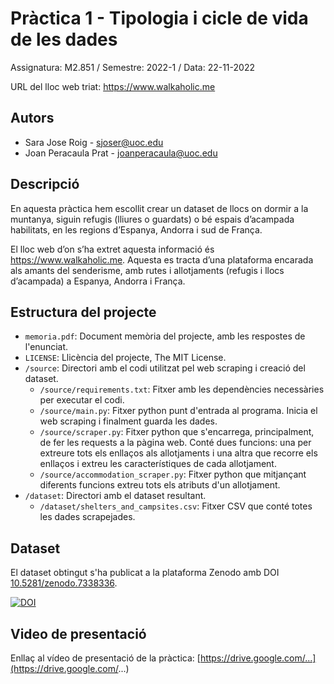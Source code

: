 # Pràctica 1 - Tipologia i cicle de vida de les dades

Assignatura: M2.851 / Semestre: 2022-1 / Data: 22-11-2022

URL del lloc web triat: https://www.walkaholic.me

## Autors
  * Sara Jose Roig - [sjoser@uoc.edu](sjoser@uoc.edu)
  * Joan Peracaula Prat - [joanperacaula@uoc.edu](joanperacaula@uoc.edu)

## Descripció

En aquesta pràctica hem escollit crear un dataset de llocs on dormir a la muntanya, siguin refugis (lliures o guardats) o bé espais d’acampada habilitats, en les regions d’Espanya, Andorra i sud de França. 

El lloc web d’on s’ha extret aquesta informació és https://www.walkaholic.me. Aquesta es tracta d’una plataforma encarada als amants del senderisme, amb rutes i allotjaments (refugis i llocs d’acampada) a Espanya, Andorra i França. 

## Estructura del projecte 

 - `memoria.pdf`: Document memòria del projecte, amb les respostes de l'enunciat. 
 - `LICENSE`: Llicència del projecte, The MIT License.   
 - `/source`: Directori amb el codi utilitzat pel web scraping i creació del dataset. 
   - `/source/requirements.txt`: Fitxer amb les dependències necessàries per executar el codi. 
   - `/source/main.py`: Fitxer python punt d'entrada al programa. Inicia el web scraping i finalment guarda les dades. 
   - `/source/scraper.py`: Fitxer python que s'encarrega, principalment, de fer les requests a la pàgina web. Conté dues funcions: una per extreure tots els enllaços als allotjaments i una altra que recorre els enllaços i extreu les característiques de cada allotjament. 
   - `/source/accommodation_scraper.py`: Fitxer python que mitjançant diferents funcions extreu tots els atributs d'un allotjament. 
 - `/dataset`: Directori amb el dataset resultant. 
   - `/dataset/shelters_and_campsites.csv`: Fitxer CSV que conté totes les dades scrapejades.
 
## Dataset 

El dataset obtingut s'ha publicat a la plataforma Zenodo amb DOI [10.5281/zenodo.7338336](https://doi.org/10.5281/zenodo.7338336).

[![DOI](https://zenodo.org/badge/DOI/10.5281/zenodo.7338336.svg)](https://doi.org/10.5281/zenodo.7338336)

## Video de presentació 

Enllaç al vídeo de presentació de la pràctica: [https://drive.google.com/...](https://drive.google.com/...)
